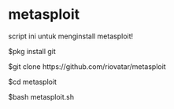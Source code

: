 # metasploit
script ini untuk menginstall metasploit!<br>
<p>
$pkg install git<br>
<p>
$git clone https://github.com/riovatar/metasploit<br>
<p>
$cd metasploit<br>
<p>
$bash metasploit.sh<br>

